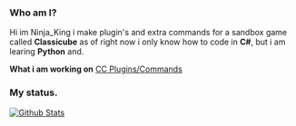 ### Who am I?

Hi im Ninja_King i make plugin's and extra commands for a sandbox game called **Classicube** as of right now i only know how to code in **C#**, but i am learing **Python** and.

**What i am working on**
[CC Plugins/Commands](https://github.com/xXNinjaKingXx/ClassiCube-Extra-Commands-Plugins)

### My status.
[![Github Stats](https://github-readme-stats.vercel.app/api?username=xXNinjaKingXx&show_icons=true&theme=default)](https://github.com/derekdinan)
